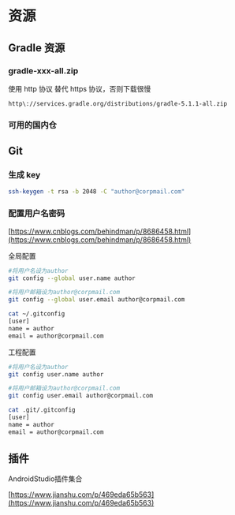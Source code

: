 # 资源

## Gradle 资源

### gradle-xxx-all.zip

使用 http 协议 替代 https 协议，否则下载很慢
```
http\://services.gradle.org/distributions/gradle-5.1.1-all.zip
```

### 可用的国内仓


## Git

### 生成 key

```bash
ssh-keygen -t rsa -b 2048 -C "author@corpmail.com"
```

### 配置用户名密码

[https://www.cnblogs.com/behindman/p/8686458.html](https://www.cnblogs.com/behindman/p/8686458.html)


全局配置

```bash
#将用户名设为author
git config --global user.name author 

#将用户邮箱设为author@corpmail.com
git config --global user.email author@corpmail.com

cat ~/.gitconfig
[user]
name = author
email = author@corpmail.com
```


工程配置

```bash
#将用户名设为author
git config user.name author 

#将用户邮箱设为author@corpmail.com
git config user.email author@corpmail.com

cat .git/.gitconfig
[user]
name = author
email = author@corpmail.com
```

## 插件

AndroidStudio插件集合

[https://www.jianshu.com/p/469eda65b563](https://www.jianshu.com/p/469eda65b563)



